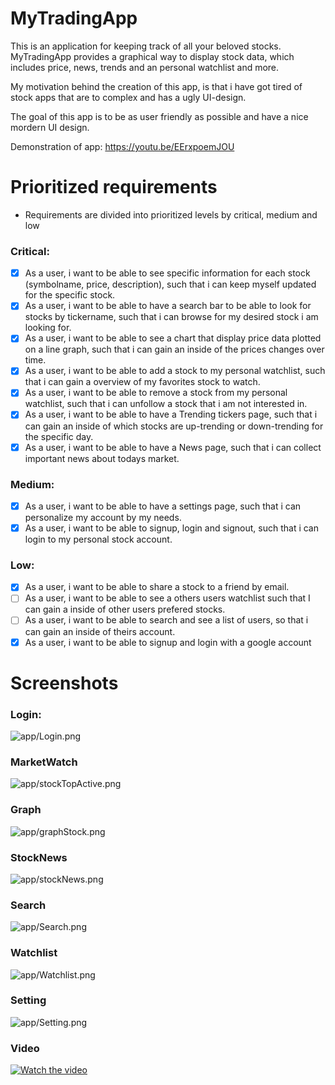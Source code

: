 # MyTradingApp
This is an application for keeping track of all your beloved stocks. 
MyTradingApp provides a graphical way to display stock data, which includes price, news, trends and an personal watchlist and more.

My motivation behind the creation of this app, is that i have got tired of stock apps that are to complex and has a ugly UI-design. 

The goal of this app is to be as user friendly as possible and have a nice mordern UI design. 

Demonstration of app:
https://youtu.be/EErxpoemJOU

# Prioritized requirements

- Requirements are divided into prioritized levels by critical, medium and low

### Critical:
- [x] As a user, i want to be able to see specific information for each stock (symbolname, price, description), such that i can keep myself updated for the specific stock.
- [x] As a user, i want to be able to have a search bar to be able to look for stocks by tickername, such that i can browse for my desired stock i am looking for. 
- [x] As a user, i want to be able to see a chart that display price data plotted on a line graph, such that i can gain an inside of the prices changes over time.
- [x] As a user, i want to be able to add a stock to my personal watchlist, such that i can gain a overview of my favorites stock to watch.
- [x] As a user, i want to be able to remove a stock from my personal watchlist, such that i can unfollow a stock that i am not interested in. 
- [x] As a user, i want to be able to have a Trending tickers page, such that i can gain an inside of which stocks are up-trending or down-trending for the specific day. 
- [x] As a user, i want to be able to have a News page, such that i can collect important news about todays market. 
 
### Medium:
- [x] As a user, i want to be able to have a settings page, such that i can personalize my account by my needs.
- [x] As a user, i want to be able to signup, login and signout, such that i can login to my personal stock account. 

### Low:
- [x] As a user, i want to be able to share a stock to a friend by email. 
- [ ] As a user, i want to be able to see a others users watchlist such that I can gain a inside of other users prefered stocks. 
- [ ] As a user, i want to be able to search and see a list of users, so that i can gain an inside of theirs account.  
- [x] As a user, i want to be able to signup and login with a google account

# Screenshots

### Login:
![app/Login.png](app/Login.png)

### MarketWatch
![app/stockTopActive.png](app/stockTopActive.png)

### Graph
![app/graphStock.png](app/graphStock.png)

### StockNews
![app/stockNews.png](app/stockNews.png)

### Search
![app/Search.png](app/Search.png)

### Watchlist
![app/Watchlist.png](app/Watchlist.png)

### Setting
![app/Setting.png](app/Setting.png)

### Video
[![Watch the video](app/graphStock.png)](https://www.youtube.com/watch?v=EErxpoemJOU)

